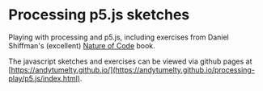 # Processing p5.js sketches

Playing with processing and p5.js, including exercises from Daniel
Shiffman's (excellent) [Nature of Code](https://natureofcode.com)
book.

The javascript sketches and exercises can be viewed via github
pages at [https://andytumelty.github.io/](https://andytumelty.github.io/processing-play/p5.js/index.html).